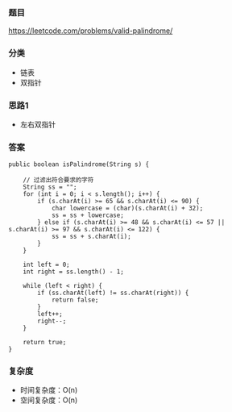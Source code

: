 ### 题目
https://leetcode.com/problems/valid-palindrome/

### 分类
* 链表
* 双指针

### 思路1
* 左右双指针

### 答案
```
public boolean isPalindrome(String s) {
    
    // 过滤出符合要求的字符
    String ss = "";
    for (int i = 0; i < s.length(); i++) {
        if (s.charAt(i) >= 65 && s.charAt(i) <= 90) {
            char lowercase = (char)(s.charAt(i) + 32);
            ss = ss + lowercase;
        } else if (s.charAt(i) >= 48 && s.charAt(i) <= 57 || s.charAt(i) >= 97 && s.charAt(i) <= 122) {
            ss = ss + s.charAt(i);
        }
    }
    
    int left = 0;
    int right = ss.length() - 1;
    
    while (left < right) {
        if (ss.charAt(left) != ss.charAt(right)) {
            return false;
        }
        left++;
        right--;
    }
    
    return true;
}
```

### 复杂度
* 时间复杂度：O(n)
* 空间复杂度：O(n)
